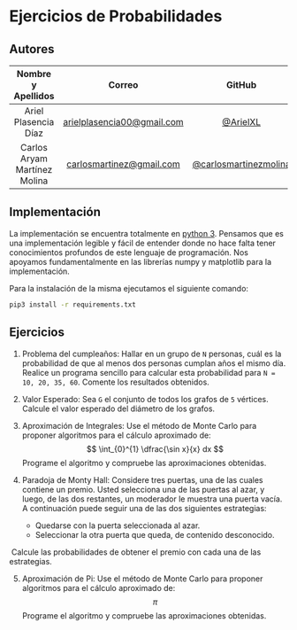 # Ejercicios de Probabilidades

## Autores

**Nombre y Apellidos** | **Correo** | **GitHub**
:-:|:-:|:-:
Ariel Plasencia Díaz | arielplasencia00@gmail.com | [@ArielXL](https://github.com/ArielXL)
Carlos Aryam Martínez Molina | carlosmartinez@gmail.com | [@carlosmartinezmolina](https://github.com/carlosmartinezmolina) 

## Implementación

La implementación se encuentra totalmente en [python 3](https://es.wikipedia.org/wiki/Python). Pensamos que es una implementación legible y fácil de entender donde no hace falta tener conocimientos profundos de este lenguaje de programación. Nos apoyamos fundamentalmente en las librerías numpy y matplotlib para la implementación.

Para la instalación de la misma ejecutamos el siguiente comando:

```bash
pip3 install -r requirements.txt
```

## Ejercicios

1. Problema del cumpleaños: Hallar en un grupo de `N` personas, cuál es la probabilidad de que al menos dos personas cumplan años el mismo dı́a. Realice un programa sencillo para calcular esta probabilidad para `N = 10, 20, 35, 60`. Comente los resultados obtenidos.

2. Valor Esperado: Sea `G` el conjunto de todos los grafos de `5` vértices. Calcule el valor esperado del diámetro de los grafos.

3. Aproximación de Integrales: Use el método de Monte Carlo para proponer algoritmos para el cálculo aproximado de:
   $$
   \int_{0}^{1} \dfrac{\sin x}{x} dx
   $$
   Programe el algoritmo y compruebe las aproximaciones obtenidas.

4. Paradoja de Monty Hall: Considere tres puertas, una de las cuales contiene un premio. Usted selecciona una de las puertas al azar, y luego, de las dos restantes, un moderador le muestra una puerta vacı́a. A continuación puede seguir una de las dos siguientes estrategias: 
   * Quedarse con la puerta seleccionada al azar.
   * Seleccionar la otra puerta que queda, de contenido desconocido.

​		Calcule las probabilidades de obtener el premio con cada una de las estrategias.

5. Aproximación de Pi: Use el método de Monte Carlo para proponer algoritmos para el cálculo aproximado de:
   $$
   \pi
   $$
   Programe el algoritmo y compruebe las aproximaciones obtenidas.
